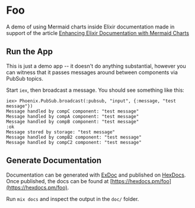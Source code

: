 # Foo

A demo of using Mermaid charts inside Elixir documentation made in support of the article
[Enhancing Elixir Documentation with Mermaid Charts](https://fireproofsocks.medium.com/enhancing-elixir-documentation-with-mermaid-charts-340fad5c6426)

## Run the App

This is just a demo app -- it doesn't do anything substantial, however you can witness that it passes messages around between components via PubSub topics.

Start `iex`, then broadcast a message.  You should see something like this:

```
iex> Phoenix.PubSub.broadcast(:pubsub, "input", {:message, "test message"})
Message handled by compC component: "test message"
Message handled by compA component: "test message"
Message handled by compB component: "test message"
:ok
Message stored by storage: "test message"
Message handled by compB2 component: "test message"
Message handled by compC2 component: "test message"
```

## Generate Documentation

Documentation can be generated with [ExDoc](https://github.com/elixir-lang/ex_doc)
and published on [HexDocs](https://hexdocs.pm). Once published, the docs can
be found at [https://hexdocs.pm/foo](https://hexdocs.pm/foo).

Run `mix docs` and inspect the output in the `doc/` folder.

